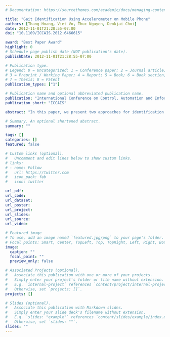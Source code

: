 ```yaml
---
# Documentation: https://sourcethemes.com/academic/docs/managing-content/

title: "Gait Identification Using Accelerometer on Mobile Phone"
authors: [Thang Hoang, Viet Vo, Thuc Nguyen, Deokjai Choi]
date: 2012-11-01T21:28:55-07:00
doi: "10.1109/ICCAIS.2012.6466615"

award: "Best Paper Award"
highlight: 0
# Schedule page publish date (NOT publication's date).
publishDate: 2012-11-01T21:28:55-07:00

# Publication type.
# Legend: 0 = Uncategorized; 1 = Conference paper; 2 = Journal article;
# 3 = Preprint / Working Paper; 4 = Report; 5 = Book; 6 = Book section;
# 7 = Thesis; 8 = Patent
publication_types: ["1"]

# Publication name and optional abbreviated publication name.
publication: "International Conference on Control, Automation and Information Sciences"
publication_short: "ICCAIS"

abstract: "In this paper, we present two approaches for identification based on biometric gait using acceleration sensor - called accelerometer. In contrast to preceding works, acceleration data are acquired from built-in sensor in mobile phone placed at the trouser pocket position. Data are then analyzed in both time domain and frequency domain. In time domain, gait templates are extracted and Dynamic Time Warping (DTW) is used to evaluate the similarity score. On the other hand, extracted features in frequency domain are classified using Support Vector Machine (SVM). With the participation of total 11 volunteers over 24 years old in our experiment, we achieved the accuracy of both methods respectively 79.1% and 92.7%."

# Summary. An optional shortened abstract.
summary: ""

tags: []
categories: []
featured: false

# Custom links (optional).
#   Uncomment and edit lines below to show custom links.
# links:
# - name: Follow
#   url: https://twitter.com
#   icon_pack: fab
#   icon: twitter

url_pdf:
url_code:
url_dataset:
url_poster:
url_project:
url_slides:
url_source:
url_video:

# Featured image
# To use, add an image named `featured.jpg/png` to your page's folder. 
# Focal points: Smart, Center, TopLeft, Top, TopRight, Left, Right, BottomLeft, Bottom, BottomRight.
image:
  caption: ""
  focal_point: ""
  preview_only: false

# Associated Projects (optional).
#   Associate this publication with one or more of your projects.
#   Simply enter your project's folder or file name without extension.
#   E.g. `internal-project` references `content/project/internal-project/index.md`.
#   Otherwise, set `projects: []`.
projects: []

# Slides (optional).
#   Associate this publication with Markdown slides.
#   Simply enter your slide deck's filename without extension.
#   E.g. `slides: "example"` references `content/slides/example/index.md`.
#   Otherwise, set `slides: ""`.
slides: ""
---
```


